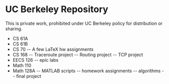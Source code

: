 # UC Berkeley Repository

This is private work, prohibited under UC Berkeley policy for distribution or sharing.

- CS 61A
- CS 61B
- CS 70
-- A few LaTeX hw assignments
- CS 168
-- Traceroute project
-- Routing project
-- TCP project
- EECS 126
-- epic labs
- Math 110
- Math 128A
-- MATLAB scripts
-- homework assignments
-- algorithms
-- final project